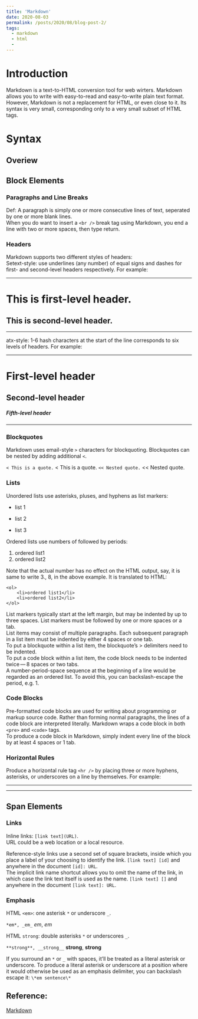 ```yaml
---
title: 'Markdown'
date: 2020-08-03
permalink: /posts/2020/08/blog-post-2/
tags:
  - markdown
  - html
  - 
---
```


# Introduction
Markdown is a text-to-HTML conversion tool for web wirters.
Markdown allows you to write with easy-to-read and easy-to-write plain text format.
However, Markdown is not a replacement for HTML, or even close to it. Its syntax is very small, corresponding only to a very small subset of HTML tags. 

# Syntax

## Overiew

## Block Elements

### Paragraphs and Line Breaks
Def: A paragraph is simply one or more consecutive lines of text, seperated by one or more blank lines.   
When you do want to insert a `<br />` break tag using Markdown, you end a line with two or more spaces, then type return.

### Headers
Markdown supports two different styles of headers:   
Setext-style: use underlines (any number) of equal signs and dashes for first- and second-level headers respectively. For example:  

---------------------------

This is first-level header.   
=== 

This is second-level header.   
---
----------------------------

atx-style: 1-6 hash characters at the start of the line corresponds to six levels of headers. For example:

-----------------------
# First-level header
## Second-level header
##### Fifth-level header    
------------------------

### Blockquotes
Markdown uses email-style `>` characters for blockquoting. Blockquotes can be nested by adding additional `<`.

`< This is a quote.`
< This is a quote.
`<< Nested quote.`
<< Nested quote.

### Lists
Unordered lists use asterisks, pluses, and hyphens as list markers:
* list 1
+ list 2
- list 3

Ordered lists use numbers of followed by periods:
1. ordered list1
2. ordered list2  
  
Note that the actual number has no effect on the HTML output, say, it is same to write 3., 8, in the above example. It is translated to HTML:

    <ol>
        <li>ordered list1</li>
        <li>ordered list2</li>
    </ol>

List markers typically start at the left margin, but may be indented by up to three spaces. List markers must be followed by one or more spaces or a tab.    
List items may consist of multiple paragraphs. Each subsequent paragraph in a list item must be indented by either 4 spaces or one tab.    
To put a blockquote within a list item, the blockquote’s > delimiters need to be indented.    
To put a code block within a list item, the code block needs to be indented twice — 8 spaces or two tabs.    
A number-period-space sequence at the beginning of a line would be regarded as an ordered list. To avoid this, you can backslash-escape the period, e.g. 1\.

### Code Blocks
Pre-formatted code blocks are used for writing about programming or markup source code. Rather than forming normal paragraphs, the lines of a code block are interpreted literally. Markdown wraps a code block in both `<pre>` and `<code>` tags.     
To produce a code block in Markdown, simply indent every line of the block by at least 4 spaces or 1 tab. 

### Horizontal Rules
Produce a horizontal rule tag `<hr />` by placing three or more hyphens, asterisks, or underscores on a line by themselves. For example:

-----

*****

## Span Elements

### Links
Inline links: `[link text](URL)`.    
URL could be a web location or a local resource.

Reference-style links use a second set of square brackets, inside which you place a label of your choosing to identify the link.
`[link text] [id]` and anywhere in the document `[id]: URL`.     
The implicit link name shortcut allows you to omit the name of the link, in which case the link text itself is used as the name.
`[link text] []` and anywhere in the document `[link text]: URL`.  

### Emphasis
HTML `<em>`: one asterisk `*` or underscore `_`.

`*em*, _em_`
*em*, _em_

HTML `strong`: double asterisks `*` or underscores `_`.

`**strong**, __strong__`
**strong**, __strong__

If you surround an `*` or `_` with spaces, it’ll be treated as a literal asterisk or underscore.
To produce a literal asterisk or underscore at a position where it would otherwise be used as an emphasis delimiter, you can backslash escape it:
`\*em sentence\*`



## Reference:
[Markdown](https://daringfireball.net/projects/markdown/syntax#overview) 





















